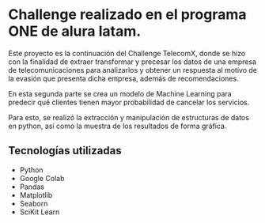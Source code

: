 # Challenge realizado en el programa ONE de alura latam.

Este proyecto es la continuación del Challenge TelecomX, donde se hizo con la finalidad de extraer transformar y precesar los datos de una empresa
de telecomunicaciones para analizarlos y obtener un respuesta al motivo de la evasión que presenta dicha empresa, además de recomendaciones.

En esta segunda parte se crea un modelo de Machine Learning para predecir qué clientes tienen mayor probabilidad de cancelar los servicios.

Para esto, se realizó la extracción y manipulación de estructuras de datos en python, así como la muestra de los resultados de forma gráfica.


## Tecnologías utilizadas

- Python
- Google Colab
- Pandas
- Matplotlib
- Seaborn
- SciKit Learn
